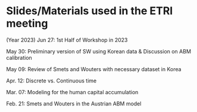 # Slides/Materials used in the ETRI meeting

(Year 2023)
Jun 27: 1st Half of Workshop in 2023

May 30: Preliminary version of SW using Korean data & Discussion on ABM calibration

May 09: Review of Smets and Wouters with necessary dataset in Korea

Apr. 12: Discrete vs. Continuous time

Mar. 07: Modeling for the human capital accumulation

Feb. 21: Smets and Wouters in the Austrian ABM model




